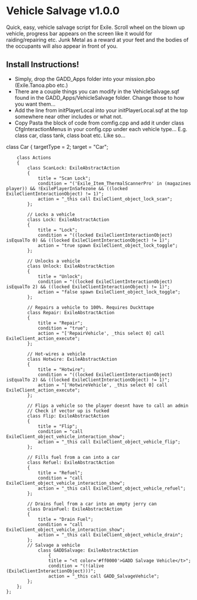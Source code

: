 # Vehicle Salvage v1.0.0
Quick, easy, vehicle salvage script for Exile.
Scroll wheel on the blown up vehicle, progress bar appears on the screen like it would for raiding/repairing etc. Junk Metal as a reward at your feet and the bodies of the occupants will also appear in front of you.

## Install Instructions!
- Simply, drop the GADD_Apps folder into your mission.pbo (Exile.Tanoa.pbo etc.)
- There are a couple things you can modify in the VehicleSalvage.sqf found in the GADD_Apps/VehicleSalvage folder. Change those to how you want them...
- Add the line from initPlayerLocal into your initPlayerLocal.sqf at the top somewhere near other includes or what not.
- Copy Pasta the block of code from comfig.cpp and add it under class CfgInteractionMenus in your config.cpp under each vehicle type... E.g. class car, class tank, class boat etc. Like so...

class Car 
	{
		targetType = 2;
		target = "Car";

		class Actions 
		{
			class ScanLock: ExileAbstractAction
			{
				title = "Scan Lock";
				condition = "('Exile_Item_ThermalScannerPro' in (magazines player)) && !ExilePlayerInSafezone && ((locked ExileClientInteractionObject) != 1)";
				action = "_this call ExileClient_object_lock_scan";
			};

			// Locks a vehicle
			class Lock: ExileAbstractAction
			{
				title = "Lock";
				condition = "((locked ExileClientInteractionObject) isEqualTo 0) && ((locked ExileClientInteractionObject) != 1)";
				action = "true spawn ExileClient_object_lock_toggle";
			};

			// Unlocks a vehicle
			class Unlock: ExileAbstractAction
			{
				title = "Unlock";
				condition = "((locked ExileClientInteractionObject) isEqualTo 2) && ((locked ExileClientInteractionObject) != 1)";
				action = "false spawn ExileClient_object_lock_toggle";
			};

			// Repairs a vehicle to 100%. Requires Duckttape
			class Repair: ExileAbstractAction
			{
				title = "Repair";
				condition = "true";
				action = "['RepairVehicle', _this select 0] call ExileClient_action_execute";
			};

			// Hot-wires a vehicle
			class Hotwire: ExileAbstractAction
			{
				title = "Hotwire";
				condition = "((locked ExileClientInteractionObject) isEqualTo 2) && ((locked ExileClientInteractionObject) != 1)";
				action = "['HotwireVehicle', _this select 0] call ExileClient_action_execute";
			};

			// Flips a vehicle so the player doesnt have to call an admin
			// Check if vector up is fucked
			class Flip: ExileAbstractAction
			{
				title = "Flip";
				condition = "call ExileClient_object_vehicle_interaction_show";
				action = "_this call ExileClient_object_vehicle_flip";
			};

			// Fills fuel from a can into a car
			class Refuel: ExileAbstractAction
			{
				title = "Refuel";
				condition = "call ExileClient_object_vehicle_interaction_show";
				action = "_this call ExileClient_object_vehicle_refuel";
			};

			// Drains fuel from a car into an empty jerry can
			class DrainFuel: ExileAbstractAction
			{
				title = "Drain Fuel";
				condition = "call ExileClient_object_vehicle_interaction_show";
				action = "_this call ExileClient_object_vehicle_drain";
			};
			// Salvage a vehicle
           		class GADDSalvage: ExileAbstractAction
            		{
                	title = "<t color='#ff0000'>GADD Salvage Vehicle</t>";
                	condition = "(!(alive (ExileClientInteractionObject)))";
                	action = "_this call GADD_SalvageVehicle";
			};
		};
	};
